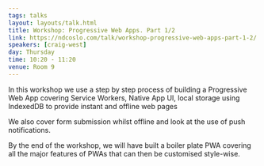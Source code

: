 ```yaml
---
tags: talks
layout: layouts/talk.html
title: Workshop: Progressive Web Apps. Part 1/2
link: https://ndcoslo.com/talk/workshop-progressive-web-apps-part-1-2/
speakers: [craig-west]
day: Thursday
time: 10:20 - 11:20
venue: Room 9
---
```

In this workshop we use a step by step process of building a Progressive Web App covering Service Workers, Native App UI, local storage using IndexedDB to provide instant and offline web pages


We also cover form submission whilst offline and look at the use of push notifications.

By the end of the workshop, we will have built a boiler plate PWA covering all the major features of PWAs that can then be customised style-wise.